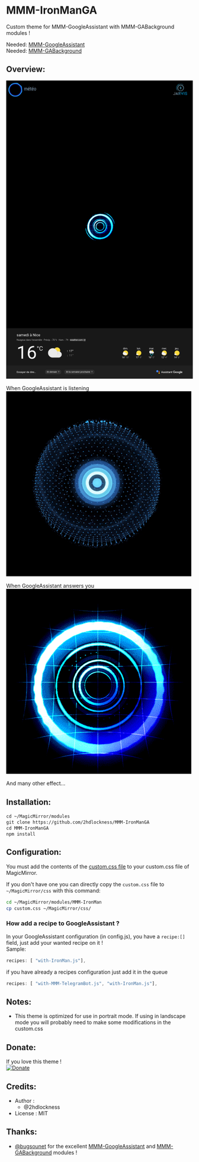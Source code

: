 # MMM-IronManGA
Custom theme for MMM-GoogleAssistant with MMM-GABackground modules !

Needed: [MMM-GoogleAssistant](https://github.com/bugsounet/MMM-GoogleAssistant)<br>
Needed: [MMM-GABackground](https://github.com/bugsounet/MMM-GABackground)

## Overview:

![](https://github.com/2hdlockness/MMM-IronManGA/blob/main/IronManGA/screenshot.png)

When GoogleAssistant is listening<br>
![](https://github.com/2hdlockness/MMM-IronManGA/blob/main/IronManGABA/listen.gif)

When GoogleAssistant answers you<br>
![](https://github.com/2hdlockness/MMM-IronManGA/blob/main/IronManGABA/reply.gif)

And many other effect...

## Installation:
```
cd ~/MagicMirror/modules
git clone https://github.com/2hdlockness/MMM-IronManGA
cd MMM-IronManGA
npm install
```

## Configuration:

You must add the contents of the [custom.css file](https://raw.githubusercontent.com/2hdlockness/MMM-IronManGA/main/custom.css) to your custom.css file of MagicMirror.

If you don't have one you can directly copy the `custom.css` file to `~/MagicMirror/css` with this command:
```sh
cd ~/MagicMirror/modules/MMM-IronMan
cp custom.css ~/MagicMirror/css/
```

### How add a recipe to GoogleAssistant ?

In your GoogleAssistant configuration (in config.js), you have a `recipe:[]` field, just add your wanted recipe on it !<br>
Sample:
```js
recipes: [ "with-IronMan.js"],
```
if you have already a recipes configuration just add it in the queue
```js
recipes: [ "with-MMM-TelegramBot.js", "with-IronMan.js"],
```
  
## Notes:
 * This theme is optimized for use in portrait mode. If using in landscape mode you will probably need to make some modifications in the custom.css

## Donate:
If you love this theme !<br>
[![Donate](https://img.shields.io/badge/Donate-PayPal-green.svg)](https://www.paypal.com/donate?hosted_button_id=DQW6PLJLDDB8L)


## Credits:
- Author :
  - @2hdlockness
- License : MIT

## Thanks:
 * [@bugsounet](https://github.com/bugsounet) for the excellent [MMM-GoogleAssistant](https://github.com/bugsounet/MMM-GoogleAssistant) and [MMM-GABackground](https://github.com/bugsounet/MMM-GABackground) modules !
